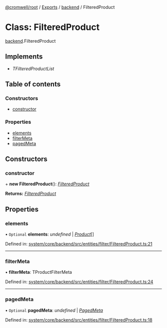 [@cromwell/root](../README.md) / [Exports](../modules.md) / [backend](../modules/backend.md) / FilteredProduct

# Class: FilteredProduct

[backend](../modules/backend.md).FilteredProduct

## Implements

* *TFilteredProductList*

## Table of contents

### Constructors

- [constructor](backend.filteredproduct.md#constructor)

### Properties

- [elements](backend.filteredproduct.md#elements)
- [filterMeta](backend.filteredproduct.md#filtermeta)
- [pagedMeta](backend.filteredproduct.md#pagedmeta)

## Constructors

### constructor

\+ **new FilteredProduct**(): [*FilteredProduct*](backend.filteredproduct.md)

**Returns:** [*FilteredProduct*](backend.filteredproduct.md)

## Properties

### elements

• `Optional` **elements**: *undefined* \| [*Product*](backend.product.md)[]

Defined in: [system/core/backend/src/entities/filter/FilteredProduct.ts:21](https://github.com/CromwellCMS/Cromwell/blob/4b5f538/system/core/backend/src/entities/filter/FilteredProduct.ts#L21)

___

### filterMeta

• **filterMeta**: TProductFilterMeta

Defined in: [system/core/backend/src/entities/filter/FilteredProduct.ts:24](https://github.com/CromwellCMS/Cromwell/blob/4b5f538/system/core/backend/src/entities/filter/FilteredProduct.ts#L24)

___

### pagedMeta

• `Optional` **pagedMeta**: *undefined* \| [*PagedMeta*](backend.pagedmeta.md)

Defined in: [system/core/backend/src/entities/filter/FilteredProduct.ts:18](https://github.com/CromwellCMS/Cromwell/blob/4b5f538/system/core/backend/src/entities/filter/FilteredProduct.ts#L18)
